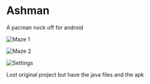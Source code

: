 # Ashman
A pacman nock off for android

![Maze 1](Images/img1)

![Maze 2](Images/img2)

![Settings](Images/img3)

Lost original project but have the java files and the apk
